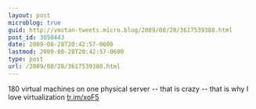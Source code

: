 ```yaml
---
layout: post
microblog: true
guid: http://vmstan-tweets.micro.blog/2009/08/28/3617539380.html
post_id: 3050443
date: 2009-08-28T20:42:57-0600
lastmod: 2009-08-28T20:42:57-0600
type: post
url: /2009/08/28/3617539380.html
---
```

180 virtual machines on one physical server -- that is crazy -- that is why I love virtualization [tr.im/xoF5](http://tr.im/xoF5)
